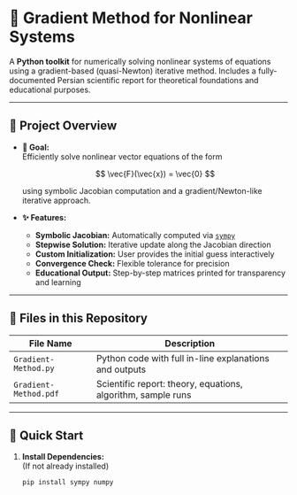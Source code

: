 # 🌄 Gradient Method for Nonlinear Systems

A **Python toolkit** for numerically solving nonlinear systems of equations using a gradient-based (quasi-Newton) iterative method. Includes a fully-documented Persian scientific report for theoretical foundations and educational purposes.

---

## 🧩 Project Overview

- **🎯 Goal:**  
  Efficiently solve nonlinear vector equations of the form
  
  $$
  \vec{F}(\vec{x}) = \vec{0}
  $$
  
  using symbolic Jacobian computation and a gradient/Newton-like iterative approach.

- **✨ Features:**  
  - **Symbolic Jacobian:** Automatically computed via [`sympy`](https://www.sympy.org/)
  - **Stepwise Solution:** Iterative update along the Jacobian direction
  - **Custom Initialization:** User provides the initial guess interactively
  - **Convergence Check:** Flexible tolerance for precision
  - **Educational Output:** Step-by-step matrices printed for transparency and learning

---

## 📂 Files in this Repository

| File Name              | Description                                                           |
|------------------------|-----------------------------------------------------------------------|
| `Gradient-Method.py`   | Python code with full in-line explanations and outputs                |
| `Gradient-Method.pdf`  | Scientific report: theory, equations, algorithm, sample runs  |

---

## 🚀 Quick Start

1. **Install Dependencies:**  
   (If not already installed)
   ```bash
   pip install sympy numpy
